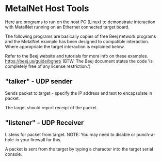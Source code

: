 MetalNet Host Tools
====

Here are programs to run on the host PC (Linux) to demonstrate interaction with
MetalNet running on an Ethernet connected target board.

The following programs are basically copies of free Beej network programs and the MetalNet example has been designed to compatible interaction.
Where appropriate the target interaction is explained below.

Refer to the Beej website and tutorials for more info on these examples.
https://beej.us/guide/bgnet/
(BTW: The Beej document states the code 'is completely free of any license restriction.')


"talker" - UDP sender
----
Sends packet to target - specify the IP address and text to encapsulate in packet.

The target should report receipt of the packet.

"listener" - UDP Receiver
----
Listens for packet from target.
NOTE: You may need to disable or punch-a-hole-in your firewall for this.

A packet is sent from the target by typing a character into the target serial console.

